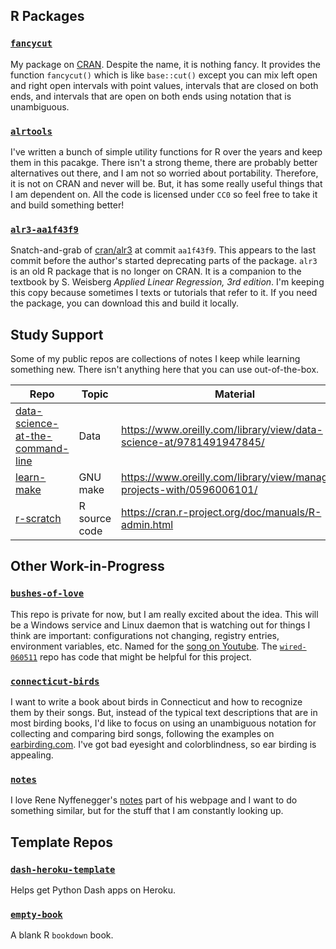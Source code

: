 

## R Packages

### [`fancycut`]()

My package on [CRAN](https://cran.r-project.org/web/packages/fancycut/index.html).
Despite the name, it is nothing fancy.
It provides the function `fancycut()` which is like `base::cut()`
except you can mix left open and right open intervals with point values,
intervals that are closed on both ends, and intervals that are open on both ends
using notation that is unambiguous.




### [`alrtools`](https://github.com/adamleerich/alrtools)

I've written a bunch of simple utility functions for R over the years and keep them in this pacakge.
There isn't a strong theme, there are probably better alternatives out there,
and I am not so worried about portability.
Therefore, it is not on CRAN and never will be.
But, it has some really useful things that I am dependent on.
All the code is licensed under `CC0` so feel free to take it and build something better!




### [`alr3-aa1f43f9`](https://github.com/adamleerich/alr3-aa1f43f9)

Snatch-and-grab of [cran/alr3](https://github.com/cran/alr3) at commit `aa1f43f9`.
This appears to the last commit before the author's started deprecating parts of the package.
`alr3` is an old R package that is no longer on CRAN.
It is a companion to the textbook by S. Weisberg _Applied Linear Regression, 3rd edition_.
I'm keeping this copy because sometimes I texts or tutorials that refer to it.
If you need the package, you can download this and build it locally.




## Study Support

Some of my public repos are collections of notes I keep while learning something new.
There isn't anything here that you can use out-of-the-box.


| Repo                                                                                                 | Topic          | Material                                                                 |
|------------------------------------------------------------------------------------------------------|----------------|--------------------------------------------------------------------------|
| [data-science-at-the-command-line](https://github.com/adamleerich/data-science-at-the-command-line)  | Data           | https://www.oreilly.com/library/view/data-science-at/9781491947845/      |
| [learn-make](https://github.com/adamleerich/learn-make)                                              | GNU make       | https://www.oreilly.com/library/view/managing-projects-with/0596006101/  |
| [r-scratch ](https://github.com/adamleerich/r-scratch )                                              | R source code  | https://cran.r-project.org/doc/manuals/R-admin.html                      |




## Other Work-in-Progress

### [`bushes-of-love`](https://github.com/adamleerich/bushes-of-love)
This repo is private for now, but I am really excited about the idea.
This will be a Windows service and Linux daemon that is watching out for things I think are important: configurations not changing, registry entries, environment variables, etc.
Named for the [song on Youtube](https://youtu.be/RySHDUU2juM).
The [`wired-060511`](https://github.com/adamleerich/wired-060511) repo has code that might be helpful for this project.



### [`connecticut-birds`](https://github.com/adamleerich/connecticut-birds)

I want to write a book about birds in Connecticut and how to recognize them by their songs.
But, instead of the typical text descriptions that are in most birding books,
I'd like to focus on using an unambiguous notation for collecting and comparing bird songs,
following the examples on [earbirding.com](https://earbirding.com/blog/archives/category/describing-sounds).
I've got bad eyesight and colorblindness, so ear birding is appealing.



### [`notes`](https://github.com/adamleerich/notes)

I love Rene Nyffenegger's [notes](https://renenyffenegger.ch/notes/index.html) part of his webpage
and I want to do something similar,
but for the stuff that I am constantly looking up.




## Template Repos


### [`dash-heroku-template`](https://github.com/adamleerich/dash-heroku-template)

Helps get Python Dash apps on Heroku.



### [`empty-book`](https://github.com/adamleerich/empty-book)

A blank R `bookdown` book.



